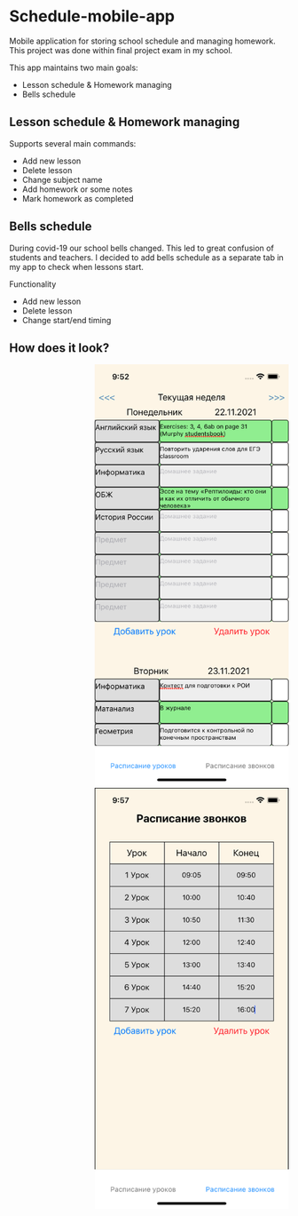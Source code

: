 # Schedule-mobile-app
Mobile application for storing school schedule and managing homework. This project was done within final project exam in my school.

This app maintains two main goals:
- Lesson schedule & Homework managing
- Bells schedule 

## Lesson schedule & Homework managing
Supports several main commands:
- Add new lesson
- Delete lesson
- Change subject name
- Add homework or some notes
- Mark homework as completed

## Bells schedule

During covid-19 our school bells changed. This led to great confusion of students and teachers. I decided to add bells schedule as a separate tab in my app to check when lessons start.

Functionality
- Add new lesson
- Delete lesson
- Change start/end timing

## How does it look?

<img src="images/Homework.png" alt="homework" width="350" style="float: right; margin-left: 100px; margin-bottom: 5px;"/>
<img src="images/Bells.png" alt="homework" width="350" style="float: right; margin-left: 100px; margin-bottom: 5px;"/>
